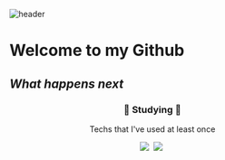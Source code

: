 ![header](http://capsule-render.vercel.app/api?type=slice&color=timeGradient&height=300&section=header&text=Suhyunpark&fontsize=85)

# Welcome to my Github
## _What happens next_

<h3 align="center">📕 Studying 📕</h3>

<p align="center"> Techs that I've used at least once</p>

<p align="center">
  <img src="https://img.shields.io/badge/Python-3766AB?style=flat-square&logo=Python&logoColor=white"/></a>&nbsp
  <img src="https://img.shields.io/badge/Go-00ADD8?style=flat-square&logo=Python&logoColor=white"/></a>&nbsp
